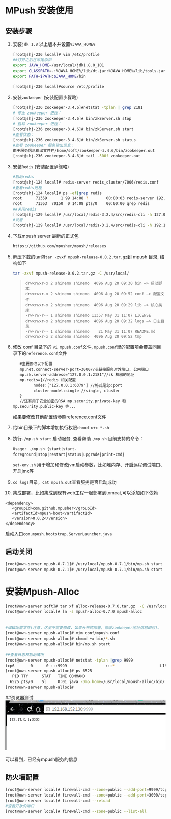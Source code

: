 # MPush 安装使用

## 安装步骤

1. 安装`jdk 1.8` 以上版本并设置`%JAVA_HOME%`

   ```bash
   [root@shj-236 local]# vim /etc/profile
   ##打开之后在末尾添加
   export JAVA_HOME=/usr/local/jdk1.8.0_101
   export CLASSPATH=.:%JAVA_HOME%/lib/dt.jar:%JAVA_HOME%/lib/tools.jar  
   export PATH=$PATH:$JAVA_HOME/bin  

   [root@shj-236 local]#source /etc/profile
   ```

2. 安装`zookeeper` (安装配置步骤略)

   ```bash
   [root@shj-236 zookeeper-3.4.6]#netstat -tplan | grep 2181
   # 停止 zookeeper 进程：
   [root@shj-236 zookeeper-3.4.6]# bin/zkServer.sh stop
   # 启动 zookeeper 进程：
   [root@shj-236 zookeeper-3.4.6]# bin/zkServer.sh start
   #查看状态：
   [root@shj-236 zookeeper-3.4.6]# bin/zkServer.sh status
   #查看 zookeeper 服务输出信息：
   由于服务信息输出文件在/home/soft/zookeeper-3.4.6/bin/zookeeper.out
   [root@shj-236 zookeeper-3.4.6]# tail -500f zookeeper.out
   ```

3. 安装`Redis` (安装配置步骤略)

   ```bash
   #启动redis
   [root@shj-124 local]# redis-server redis_cluster/7006/redis.conf
   #查看redis进程
   [root@shj-124 local]# ps -ef|grep redis
   root      71359      1 99 14:08 ?        00:00:03 redis-server 192.168.1.124:7006           
   root      71363  70150  0 14:08 pts/0    00:00:00 grep redis
   ##关闭redis
   [root@shj-129 local]# /usr/local/redis-3.2.4/src/redis-cli -h 127.0.0.1 -p 7003 shutdown
   #或者
   [root@shj-129 local]# /usr/local/redis-3.2.4/src/redis-cli -h 192.168.1.133 -p 7005 shutdown
   ```


3. 下载mpush server 最新的正式包

   ```bash
   https://github.com/mpusher/mpush/releases
   ```

4. 解压下载的tar包`tar -zvxf mpush-release-0.0.2.tar.gz`到 mpush 目录, 结构如下

   ```bash
   tar -zxvf mpush-release-0.0.2.tar.gz -C /usr/local/
   ```

   > ```
   > drwxrwxr-x 2 shinemo shinemo  4096 Aug 20 09:30 bin —> 启动脚本
   > drwxrwxr-x 2 shinemo shinemo  4096 Aug 20 09:52 conf —> 配置文件
   > drwxrwxr-x 2 shinemo shinemo  4096 Aug 20 09:29 lib —> 核心类库
   > -rw-rw-r-- 1 shinemo shinemo 11357 May 31 11:07 LICENSE
   > drwxrwxr-x 2 shinemo shinemo  4096 Aug 20 09:32 logs —> 日志目录
   > -rw-rw-r-- 1 shinemo shinemo    21 May 31 11:07 README.md
   > drwxrwxr-x 2 shinemo shinemo  4096 Aug 20 09:52 tmp
   > ```

5. 修改 conf 目录下的 `vi mpush.conf`文件, `mpush.conf`里的配置项会覆盖同目录下的`reference.conf`文件

   ```
      #主要修改以下配置
      mp.net.connect-server-port=3000//长链接服务对外端口, 公网端口
      mp.zk.server-address="127.0.0.1:2181"//zk 机器的地址
      mp.redis={//redis 相关配置
            nodes:["127.0.0.1:6379"] //格式是ip:port
            cluster-model:single //single, cluster
      }
      //还有用于安全加密的RSA mp.security.private-key 和 mp.security.public-key 等...
   ```

   如果要修改其他配置请参照reference.conf文件

6. 给bin目录下的脚本增加执行权限`chmod u+x *.sh`

7. 执行`./mp.sh start` 启动服务, 查看帮助`./mp.sh` 目前支持的命令：

   `Usage: ./mp.sh {start|start-foreground|stop|restart|status|upgrade|print-cmd}`

   `set-env.sh` 用于增加和修改jvm启动参数，比如堆内存、开启远程调试端口、开启jmx等

8. `cd logs`目录，`cat mpush.out`查看服务是否启动成功

9. 集成部署，比如集成到现有web工程一起部署到tomcat,可以添加如下依赖

```
<dependency>
   <groupId>com.github.mpusher</groupId>
   <artifactId>mpush-boot</artifactId>
   <version>0.0.2</version>
</dependency>
```

启动入口`com.mpush.bootstrap.ServerLauncher.java`

## 启动关闭

```bash
[root@own-server mpush-0.7.1]# /usr/local/mpush-0.7.1/bin/mp.sh start 
[root@own-server mpush-0.7.1]# /usr/local/mpush-0.7.1/bin/mp.sh start 
```



# 安装Mpush-Alloc

```bash
[root@own-server soft]# tar xf alloc-release-0.7.0.tar.gz  -C /usr/local/
[root@own-server local]# ln -s mpush-alloc-0.7.0 mpush-alloc


#编辑配置文件(注意，这里不需要修改，如果分布式部署，修改zookeeper地址信息即可)。
[root@own-server mpush-alloc]# vim conf/mpush.conf 
[root@own-server mpush-alloc]# chmod +x bin/*.sh
[root@own-server mpush-alloc]# bin/mp.sh start

##查看日志和启动情况
[root@own-server mpush-alloc]# netstat -tplan |grep 9999
tcp6       0      0 :::9999                 :::*                    LISTEN      6525/java           
[root@own-server mpush-alloc]# ps 6525
   PID TTY      STAT   TIME COMMAND
  6525 pts/0    Sl     0:01 java -Dmp.home=/usr/local/mpush-alloc/bin/.. -Dmp.conf=/usr/loca
[root@own-server mpush-alloc]# 

```

##浏览器测试
![](image/20170620105434.png)

可以看到，已经有mpush服务的信息



## 防火墙配置

```bash
[root@own-server local]# firewall-cmd --zone=public --add-port=9999/tcp --permanent
[root@own-server local]# firewall-cmd --zone=public --add-port=3000/tcp --permanent
[root@own-server local]# firewall-cmd --reload   
#查看开放的端口
[root@own-server local]# firewall-cmd --zone=public --list-all 
```

